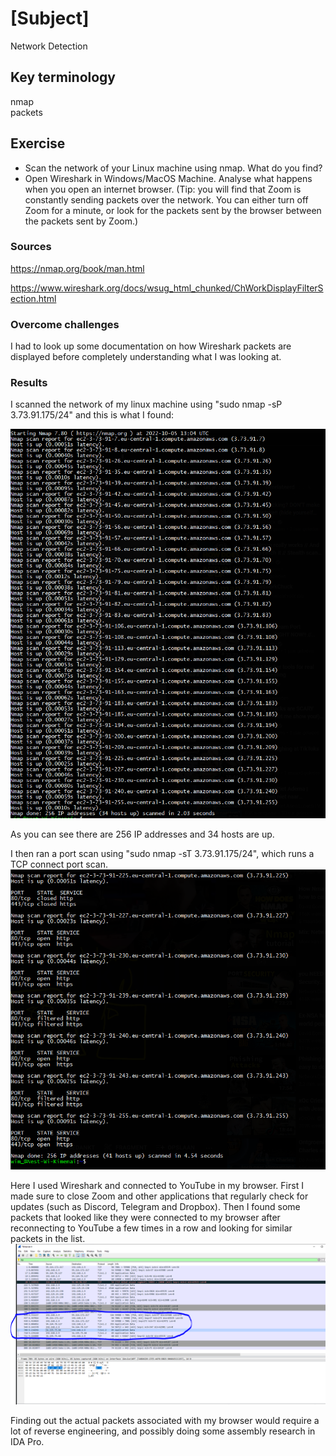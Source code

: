 # [Subject]
Network Detection

## Key terminology
nmap  
packets

## Exercise

* Scan the network of your Linux machine using nmap. What do you find?
* Open Wireshark in Windows/MacOS Machine. Analyse what happens when you open an internet browser. (Tip: you will find that Zoom is constantly sending packets over the network. You can either turn off Zoom for a minute, or look for the packets sent by the browser between the packets sent by Zoom.)

### Sources
https://nmap.org/book/man.html  

https://www.wireshark.org/docs/wsug_html_chunked/ChWorkDisplayFilterSection.html

### Overcome challenges
I had to look up some documentation on how Wireshark packets are displayed before completely understanding what I was looking at.

### Results
I scanned the network of my linux machine using "sudo nmap -sP 3.73.91.175/24" and this is what I found:  

![screenshot](/00_includes/Week-2/nmap-linux.PNG)    

As you can see there are 256 IP addresses and 34 hosts are up.  

I then ran a port scan using "sudo nmap -sT 3.73.91.175/24", which runs a TCP connect port scan. 
![screenshot](/00_includes/Week-2/nmap-ports.PNG)  

Here I used Wireshark and connected to YouTube in my browser. First I made sure to close Zoom and other applications that regularly check for updates (such as Discord, Telegram and Dropbox). Then I found some packets that looked like they were connected to my browser after reconnecting to YouTube a few times in a row and looking for similar packets in the list.
![screenshot](/00_includes/Week-2/wireshark-chrome.PNG)  

Finding out the actual packets associated with my browser would require a lot of reverse engineering, and possibly doing some assembly research in IDA Pro.


